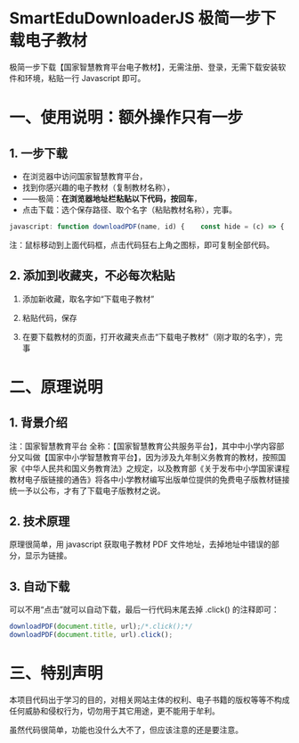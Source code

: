 # SmartEduDownloaderJS 极简一步下载电子教材

极简一步下载【国家智慧教育平台电子教材】，无需注册、登录，无需下载安装软件和环境，粘贴一行 Javascript 即可。

# 一、使用说明：额外操作只有一步

## 1. 一步下载

- 在浏览器中访问国家智慧教育平台，
- 找到你感兴趣的电子教材（复制教材名称），
- ——极简：**在浏览器地址栏粘贴以下代码，按回车**，
- 点击下载：选个保存路径、取个名字（粘贴教材名称），完事。

```javascript
javascript: function downloadPDF(name, id) {    const hide = (c) => {        const e = document.getElementsByClassName(c);        if (e.length > 0 && e[0]) e[0].style.display = "none";    };    hide("fish-modal-content");    hide("fish-modal-mask");    hide("fish-modal-wrap");    const bread = document.getElementsByClassName("web-breadcrumb")[0];    bread.innerHTML = "<span style='color:red'>下载 《" + name + "》PDF 文件：</span>";    var next = bread.nextElementSibling;    if (next) next.style.display = 'none';     for (let i = 1; i <= 3; i++) {        var link = document.createElement('a');        link.href = `https://r${i}-ndr.ykt.cbern.com.cn/edu_product/esp/assets_document/${id}.pkg/pdf.pdf`;        link.download = name + '.pdf';      /*保存文件时，文件名自动按照教材名字取名，但因为浏览器限制（跨域）可能无效*/        link.target = '_blank';             /*上一句无效时，新窗口打开*/        link.textContent = ` 链接${i} `;        link.style = "color:blue";        link.style.textDecoration = 'underline';        link.style.cursor = 'pointer';        bread.appendChild(link);        if (i == 3) return link;    }}downloadPDF(document.title, window.location.href.match(/contentId=([^&]+)/)[1]);console.log("⨳⨳⨳ 请点击链接下载教材 PDF 文件，正常情况三个链接均有效。⨳⨳⨳");
```

注：鼠标移动到上面代码框，点击代码狂右上角之图标，即可复制全部代码。

## 2. 添加到收藏夹，不必每次粘贴

1. 添加新收藏，取名字如“下载电子教材”

2. 粘贴代码，保存

3. 在要下载教材的页面，打开收藏夹点击“下载电子教材”（刚才取的名字），完事

# 二、原理说明

## 1. 背景介绍

注：国家智慧教育平台 全称：【国家智慧教育公共服务平台】，其中中小学内容部分又叫做【国家中小学智慧教育平台】，因为涉及九年制义务教育的教材，按照国家《中华人民共和国义务教育法》之规定，以及教育部《关于发布中小学国家课程教材电子版链接的通告》将各中小学教材编写出版单位提供的免费电子版教材链接统一予以公布，才有了下载电子版教材之说。

## 2. 技术原理

原理很简单，用 javascript 获取电子教材 PDF 文件地址，去掉地址中错误的部分，显示为链接。

## 3. 自动下载

可以不用“点击”就可以自动下载，最后一行代码末尾去掉 .click() 的注释即可：

```javascript
downloadPDF(document.title, url);/*.click();*/
downloadPDF(document.title, url).click();
```

# 三、特别声明

本项目代码出于学习的目的，对相关网站主体的权利、电子书籍的版权等等不构成任何威胁和侵权行为，切勿用于其它用途，更不能用于牟利。

虽然代码很简单，功能也没什么大不了，但应该注意的还是要注意。
